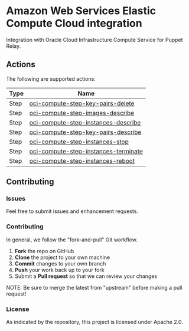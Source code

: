 # Amazon Web Services Elastic Compute Cloud integration

Integration with Oracle Cloud Infrastructure Compute Service for Puppet Relay.

## Actions

The following are supported actions: 

|   Type    |  Name              |
|-----------|--------------------|
| Step      | [oci-compute-step-key-pairs-delete](/steps/oci-compute-step-key-pairs-delete)  | 
| Step      | [oci-compute-step-images-describe](/steps/oci-compute-step-images-describe)    | 
| Step      | [oci-compute-step-instances-describe](/steps/oci-compute-step-instances-describe) | 
| Step      | [oci-compute-step-key-pairs-describe](/steps/oci-compute-step-key-pairs-describe) |  
| Step      | [oci-compute-step-instances-stop](/steps/oci-compute-step-instances-stop) |  
| Step      | [oci-compute-step-instances-terminate](/steps/oci-compute-step-instances-terminate) |  
| Step      | [oci-compute-step-instances-reboot](/steps/oci-compute-step-instances-reboot) |  


## Contributing

### Issues

Feel free to submit issues and enhancement requests.

### Contributing

In general, we follow the "fork-and-pull" Git workflow.

 1. **Fork** the repo on GitHub
 2. **Clone** the project to your own machine
 3. **Commit** changes to your own branch
 4. **Push** your work back up to your fork
 5. Submit a **Pull request** so that we can review your changes

NOTE: Be sure to merge the latest from "upstream" before making a pull request!

### License

As indicated by the repository, this project is licensed under Apache 2.0.
